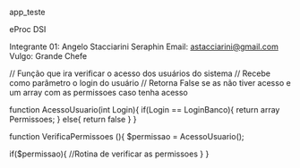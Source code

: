 app_teste

eProc
DSI


Integrante 01: Angelo Stacciarini Seraphin
Email: astacciarini@gmail.com
Vulgo: Grande Chefe

// Função que ira verificar o acesso dos usuários do sistema
// Recebe como parâmetro o login do usuário
// Retorna False se as não tiver acesso e um array com as permissoes caso tenha acesso

function AcessoUsuario(int Login){
   if(Login == LoginBanco){
   	return array Permissoes;
   }
   else{
   	return false
   }
}

function VerificaPermissoes (){
   $permissao = AcessoUsuario();

   if($permissao){
   	//Rotina de verificar as permissoes	
   }
}
